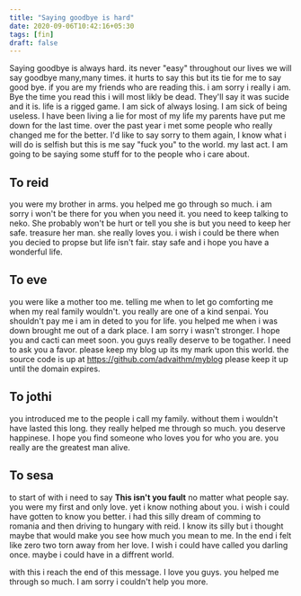 ```yaml
---
title: "Saying goodbye is hard"
date: 2020-09-06T10:42:16+05:30
tags: [fin]
draft: false
---
```

Saying goodbye is always hard. its never "easy" throughout our lives we will say goodbye many,many times. it hurts to say this but its tie for me to say good bye. if you are my friends who are reading this. i am sorry i really i am. Bye the time you read this i will most likly be dead. They'll say it was  sucide and it is. life is a rigged game. I am sick of always losing. I am sick of being useless. I have been living a lie for most of my life my parents have put me down for the last time. over the past year i met some people who really changed me for the better. I'd like to say sorry to them again, I know what i will do is selfish but this is me say "fuck you" to the world. my last act. I am going to be saying some stuff for to the people who i care about.

## To reid

you were my brother in arms. you helped me go through so much. i am sorry i won't be there for you when you need it. you need to keep talking to neko. She probably won't be hurt or tell you she is but you need to keep her safe. treasure her man. she really loves you. i wish i could be there when you decied to propse but life isn't fair. stay safe and i hope you have a wonderful life.

## To eve

you were like a mother too me. telling me when to let go comforting me when my real family wouldn't. you really are one of a kind senpai. You shouldn't pay me i am in deted to you for life. you helped me when i was down brought me out of a dark place. I am sorry i wasn't stronger. I hope you and cacti can meet soon. you guys  really deserve to be togather. I need to ask you a favor. please keep my blog up its my mark upon this world. the source code is up at <https://github.com/advaithm/myblog> please keep it up until the domain expires.

## To jothi

you introduced me to the people i call my family. without them i wouldn't have lasted this long. they really helped me through so much. you deserve happinese. I hope you find someone who loves you for who you are. you really are the greatest man alive.

## To sesa

to start of with i need to say __This isn't you fault__ no matter what people say. you were my first and only love. yet i know nothing about you. i wish i could have gotten to know you better. i had this silly dream of comming to romania and then driving to hungary with reid. I know its silly but i thought maybe that would make you see how much you mean to me. In the end i felt like zero two torn away from her love. I wish i could have called you darling once. maybe i could have in a diffrent world.

with this i reach the end of this message. I love you guys. you helped me through so much. I am sorry i couldn't help you more.